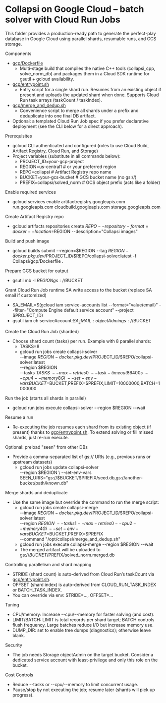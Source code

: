 # Collapsi on Google Cloud – batch solver with Cloud Run Jobs

This folder provides a production-ready path to generate the perfect-play database in Google Cloud using parallel shards, resumable runs, and GCS storage.

Components
- [gcp/Dockerfile](Collapsi/gcp/Dockerfile)
  - Multi-stage build that compiles the native C++ tools (collapsi_cpp, solve_norm_db) and packages them in a Cloud SDK runtime for gsutil + gcloud availability.
- [gcp/entrypoint.sh](Collapsi/gcp/entrypoint.sh)
  - Entry script for a single shard run. Resumes from an existing object if present and uploads the updated shard when done. Supports Cloud Run task arrays (taskCount / taskIndex).
- [gcp/merge_and_dedup.sh](Collapsi/gcp/merge_and_dedup.sh)
  - Convenience script to merge all shards under a prefix and deduplicate into one final DB artifact.
- Optional: a templated Cloud Run Job spec if you prefer declarative deployment (see the CLI below for a direct approach).

Prerequisites
- gcloud CLI authenticated and configured (roles to use Cloud Build, Artifact Registry, Cloud Run, and Storage)
- Project variables (substitute in all commands below):
  - PROJECT_ID=your-gcp-project
  - REGION=us-central1                # or your preferred region
  - REPO=collapsi                     # Artifact Registry repo name
  - BUCKET=your-gcs-bucket            # GCS bucket name (no gs://)
  - PREFIX=collapsi/solved_norm       # GCS object prefix (acts like a folder)

Enable required services
- gcloud services enable artifactregistry.googleapis.com run.googleapis.com cloudbuild.googleapis.com storage.googleapis.com

Create Artifact Registry repo
- gcloud artifacts repositories create $REPO --repository-format=docker --location=$REGION --description="Collapsi images"

Build and push image
- gcloud builds submit --region=$REGION --tag $REGION-docker.pkg.dev/$PROJECT_ID/$REPO/collapsi-solver:latest -f Collapsi/gcp/Dockerfile .

Prepare GCS bucket for output
- gsutil mb -l $REGION gs://$BUCKET

Grant Cloud Run Job runtime SA write access to the bucket (replace SA email if customized)
- SA_EMAIL=$(gcloud iam service-accounts list --format="value(email)" --filter="Compute Engine default service account" --project $PROJECT_ID)
- gsutil iam ch serviceAccount:$SA_EMAIL:objectAdmin gs://$BUCKET

Create the Cloud Run Job (sharded)
- Choose shard count (tasks) per run. Example with 8 parallel shards:
  - TASKS=8
  - gcloud run jobs create collapsi-solver \
      --image $REGION-docker.pkg.dev/$PROJECT_ID/$REPO/collapsi-solver:latest \
      --region $REGION \
      --tasks $TASKS \
      --max-retries 0 \
      --task-timeout 86400s \
      --cpu 4 --memory 8Gi \
      --set-env-vars BUCKET=$BUCKET,PREFIX=$PREFIX,LIMIT=10000000,BATCH=1000000

Run the job (starts all shards in parallel)
- gcloud run jobs execute collapsi-solver --region $REGION --wait

Resume a run
- Re-executing the job resumes each shard from its existing object (if present) thanks to [gcp/entrypoint.sh](Collapsi/gcp/entrypoint.sh). To extend solving or fill missed shards, just re-run execute.

Optional: preload "seen" from other DBs
- Provide a comma-separated list of gs:// URIs (e.g., previous runs or upstream datasets)
  - gcloud run jobs update collapsi-solver \
      --region $REGION \
      --set-env-vars SEEN_URIS="gs://$BUCKET/$PREFIX/seed.db,gs://another-bucket/path/known.db"

Merge shards and deduplicate
- Use the same image but override the command to run the merge script:
  - gcloud run jobs create collapsi-merge \
      --image $REGION-docker.pkg.dev/$PROJECT_ID/$REPO/collapsi-solver:latest \
      --region $REGION \
      --tasks 1 --max-retries 0 --cpu 2 --memory 4Gi \
      --set-env-vars BUCKET=$BUCKET,PREFIX=$PREFIX \
      --command "/opt/collapsi/merge_and_dedup.sh"
  - gcloud run jobs execute collapsi-merge --region $REGION --wait
  - The merged artifact will be uploaded to gs://$BUCKET/$PREFIX/solved_norm.merged.db

Controlling parallelism and shard mapping
- STRIDE (shard count) is auto-derived from Cloud Run’s taskCount via [gcp/entrypoint.sh](Collapsi/gcp/entrypoint.sh).
- OFFSET (shard index) is auto-derived from CLOUD_RUN_TASK_INDEX or BATCH_TASK_INDEX.
- You can override via env: STRIDE=..., OFFSET=...

Tuning
- CPU/memory: Increase --cpu/--memory for faster solving (and cost).
- LIMIT/BATCH: LIMIT is total records per shard target; BATCH controls flush frequency. Large batches reduce I/O but increase memory use.
- DUMP_DIR: set to enable tree dumps (diagnostics); otherwise leave blank.

Security
- The job needs Storage objectAdmin on the target bucket. Consider a dedicated service account with least-privilege and only this role on the bucket.

Cost Controls
- Reduce --tasks or --cpu/--memory to limit concurrent usage.
- Pause/stop by not executing the job; resume later (shards will pick up progress).